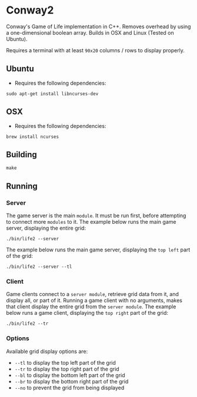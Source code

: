 # Conway2

Conway's Game of Life implementation in C++. Removes overhead by using a one-dimensional boolean array. Builds in OSX and Linux (Tested on Ubuntu).

Requires a terminal with at least `90x20` columns / rows to display properly.

## Ubuntu

- Requires the following dependencies:

```
sudo apt-get install libncurses-dev
```

## OSX

- Requires the following dependencies:

```
brew install ncurses
```

## Building

```
make
```

## Running

### Server

The game server is the main `module`. It must be run first, before attempting to connect more `modules` to it.
The example below runs the main game server, displaying the entire grid:

```
./bin/life2 --server
```

The example below runs the main game server, displaying the `top left` part of the grid:

```
./bin/life2 --server --tl
```

### Client

Game clients connect to a `server module`, retrieve grid data from it, and display all, or part of it.
Running a game client with no arguments, makes that client display the entire grid from the `server module`.
The example below runs a game client, displaying the `top right` part of the grid:

```
./bin/life2 --tr
```

### Options

Available grid display options are:

- `--tl` to display the top left part of the grid
- `--tr` to display the top right part of the grid
- `--bl` to display the bottom left part of the grid
- `--br` to display the bottom right part of the grid
- `--no` to prevent the grid from being displayed